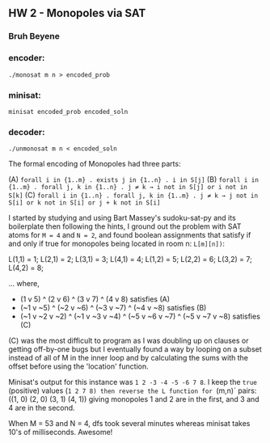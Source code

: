 ## HW 2 - Monopoles via SAT
### Bruh Beyene

### encoder:
`./monosat m n > encoded_prob`

### minisat:
`minisat encoded_prob encoded_soln`

### decoder:
`./unmonosat m n < encoded_soln`

The formal encoding of Monopoles had three parts:

(A) `forall i in {1..m} . exists j in {1..n} . i in S[j]`
(B) `forall i in {1..m} . forall j, k in {1..n} . j ≠ k → i not in S[j] or i not in S[k]`
(C) `forall i in {1..n} . forall j, k in {1..m} . j ≠ k → j not in S[i] or k not in S[i] or j + k not in S[i]`

I started by studying and using Bart Massey's sudoku-sat-py and its boilerplate then following the hints, I ground out the problem with SAT atoms for `M = 4` and `N = 2`, and found boolean assignments that satisfy if and only if true for monopoles being located in room n: `L[m][n])`:

L(1,1) = 1; L(2,1) = 2; L(3,1) = 3; L(4,1) = 4;
L(1,2) = 5; L(2,2) = 6; L(3,2) = 7; L(4,2) = 8;

... where,
- (1 v 5) ^ (2 v 6) ^ (3 v 7) ^ (4 v 8) satisfies (A)
- (~1 v ~5) ^ (~2 v ~6) ^ (~3 v ~7) ^ (~4 v ~8) satisfies (B)
- (~1 v ~2 v ~2) ^ (~1 v ~3 v ~4) ^ (~5 v ~6 v ~7) ^ (~5 v ~7 v ~8) satisfies (C)

(C) was the most difficult to program as I was doubling up on clauses or getting off-by-one bugs but I eventually found a way by looping on a subset instead of all of M in the inner loop and by calculating the sums with the offset before using the 'location' function.

Minisat's output for this instance was `1 2 -3 -4 -5 -6 7 8`. I keep the `true` (positive) values (`1 2 7 8) then reverse the L function for `(m,n)` pairs: ((1, 0) (2, 0) (3, 1) (4, 1)) giving monopoles 1 and 2 are in the first, and 3 and 4 are in the second.

When M = 53 and N = 4, dfs took several minutes whereas minisat takes 10's of milliseconds. Awesome!


